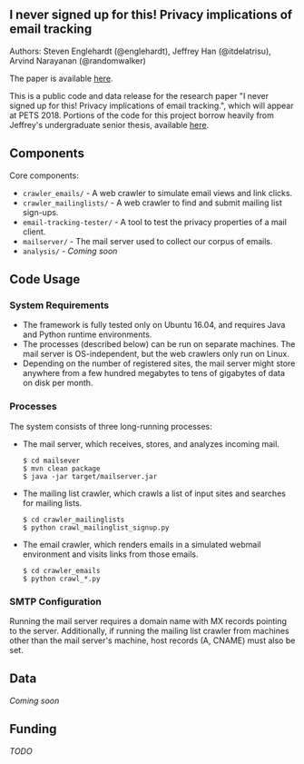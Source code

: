 ## I never signed up for this! Privacy implications of email tracking

Authors: Steven Englehardt (@englehardt), Jeffrey Han (@itdelatrisu), Arvind
Narayanan (@randomwalker)

The paper is available [here](https://senglehardt.com/papers/pets2018_email_tracking.pdf).

This is a public code and data release for the research paper "I never signed
up for this! Privacy implications of email tracking.", which will appear at
PETS 2018. Portions of the code for this project borrow heavily from Jeffrey's
undergraduate senior thesis, available [here](https://github.com/itdelatrisu/thesis).


## Components
Core components:
* `crawler_emails/` - A web crawler to simulate email views and link clicks.
* `crawler_mailinglists/` - A web crawler to find and submit mailing list
    sign-ups.
* `email-tracking-tester/` - A tool to test the privacy properties of a mail
    client.
* `mailserver/` - The mail server used to collect our corpus of emails.
* `analysis/` - *Coming soon*

## Code Usage

### System Requirements
* The framework is fully tested only on Ubuntu 16.04, and requires Java and
  Python runtime environments.
* The processes (described below) can be run on separate machines. The mail
  server is OS-independent, but the web crawlers only run on Linux.
* Depending on the number of registered sites, the mail server might store
  anywhere from a few hundred megabytes to tens of gigabytes of data on disk
  per month.

### Processes
The system consists of three long-running processes:
* The mail server, which receives, stores, and analyzes incoming mail.
  ```
  $ cd mailsever
  $ mvn clean package
  $ java -jar target/mailserver.jar
  ```
* The mailing list crawler, which crawls a list of input sites and searches for
    mailing lists.
  ```
  $ cd crawler_mailinglists
  $ python crawl_mailinglist_signup.py
  ```
* The email crawler, which renders emails in a simulated webmail environment
    and visits links from those emails.
  ```
  $ cd crawler_emails
  $ python crawl_*.py
  ```

### SMTP Configuration
Running the mail server requires a domain name with MX records pointing to the
server. Additionally, if running the mailing list crawler from machines
other than the mail server's machine, host records (A, CNAME) must also be set.

## Data

*Coming soon*

## Funding

*TODO*
